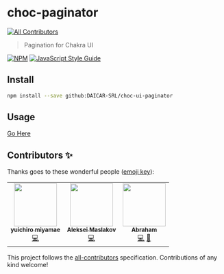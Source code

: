# choc-paginator
<!-- ALL-CONTRIBUTORS-BADGE:START - Do not remove or modify this section -->
[![All Contributors](https://img.shields.io/badge/all_contributors-3-orange.svg?style=flat-square)](#contributors-)
<!-- ALL-CONTRIBUTORS-BADGE:END -->

> Pagination for Chakra UI

[![NPM](https://img.shields.io/npm/v/@choc-ui/paginator.svg)](https://www.npmjs.com/package/@choc-ui/paginator) [![JavaScript Style Guide](https://img.shields.io/badge/code_style-standard-brightgreen.svg)](https://standardjs.com)

## Install

```bash
npm install --save github:DAICAR-SRL/choc-ui-paginator
```

## Usage

[Go Here](https://choc-ui.tech/docs/packages/pagination)

## Contributors ✨

Thanks goes to these wonderful people ([emoji key](https://allcontributors.org/docs/en/emoji-key)):

<!-- ALL-CONTRIBUTORS-LIST:START - Do not remove or modify this section -->
<!-- prettier-ignore-start -->
<!-- markdownlint-disable -->
<table>
  <tr>
    <td align="center"><a href="https://github.com/yicru"><img src="https://avatars.githubusercontent.com/u/37892222?v=4?s=100" width="100px;" alt=""/><br /><sub><b>yuichiro miyamae</b></sub></a><br /><a href="https://github.com/anubra266/choc-paginator/commits?author=yicru" title="Code">💻</a></td>
    <td align="center"><a href="https://github.com/amaslakov"><img src="https://avatars.githubusercontent.com/u/10218892?v=4?s=100" width="100px;" alt=""/><br /><sub><b>Aleksei Maslakov</b></sub></a><br /><a href="https://github.com/anubra266/choc-paginator/commits?author=amaslakov" title="Code">💻</a></td>
    <td align="center"><a href="https://polywork.com/anubra266"><img src="https://avatars.githubusercontent.com/u/30869823?v=4?s=100" width="100px;" alt=""/><br /><sub><b>Abraham</b></sub></a><br /><a href="https://github.com/anubra266/choc-paginator/commits?author=anubra266" title="Code">💻</a> <a href="https://github.com/anubra266/choc-paginator/commits?author=anubra266" title="Documentation">📖</a></td>
  </tr>
</table>

<!-- markdownlint-restore -->
<!-- prettier-ignore-end -->

<!-- ALL-CONTRIBUTORS-LIST:END -->

This project follows the [all-contributors](https://github.com/all-contributors/all-contributors) specification. Contributions of any kind welcome!
